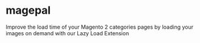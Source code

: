 # magepal
Improve the load time of your Magento 2 categories pages by loading your images on demand with our Lazy Load Extension
